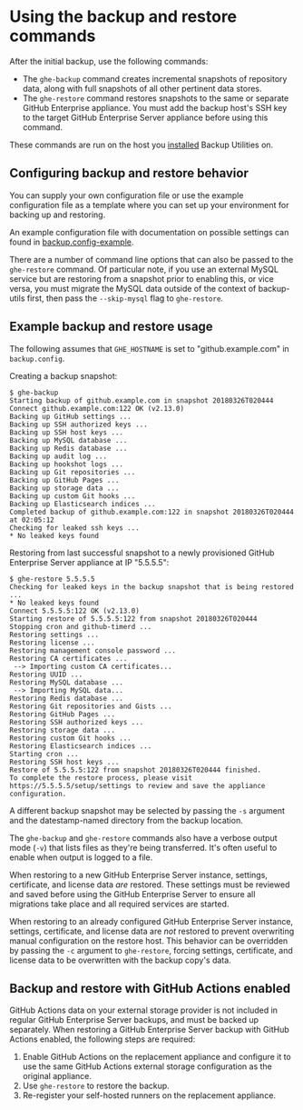 # Using the backup and restore commands

After the initial backup, use the following commands:

 - The `ghe-backup` command creates incremental snapshots of repository data,
   along with full snapshots of all other pertinent data stores.
 - The `ghe-restore` command restores snapshots to the same or separate GitHub
   Enterprise appliance. You must add the backup host's SSH key to the target
   GitHub Enterprise Server appliance before using this command.

These commands are run on the host you [installed][1] Backup Utilities on.

## Configuring backup and restore behavior

You can supply your own configuration file or use the example configuration file as a template where you can set up your environment for backing up and restoring.

An example configuration file with documentation on possible settings can found in [backup.config-example](../backup.config-example).

There are a number of command line options that can also be passed to the `ghe-restore` command. Of particular note, if you use an external MySQL service but are restoring from a snapshot prior to enabling this, or vice versa, you must migrate the MySQL data outside of the context of backup-utils first, then pass the `--skip-mysql` flag to `ghe-restore`.

## Example backup and restore usage

The following assumes that `GHE_HOSTNAME` is set to "github.example.com" in
`backup.config`.

Creating a backup snapshot:

    $ ghe-backup
    Starting backup of github.example.com in snapshot 20180326T020444
    Connect github.example.com:122 OK (v2.13.0)
    Backing up GitHub settings ...
    Backing up SSH authorized keys ...
    Backing up SSH host keys ...
    Backing up MySQL database ...
    Backing up Redis database ...
    Backing up audit log ...
    Backing up hookshot logs ...
    Backing up Git repositories ...
    Backing up GitHub Pages ...
    Backing up storage data ...
    Backing up custom Git hooks ...
    Backing up Elasticsearch indices ...
    Completed backup of github.example.com:122 in snapshot 20180326T020444 at 02:05:12
    Checking for leaked ssh keys ...
    * No leaked keys found

Restoring from last successful snapshot to a newly provisioned GitHub Enterprise Server
appliance at IP "5.5.5.5":

    $ ghe-restore 5.5.5.5
    Checking for leaked keys in the backup snapshot that is being restored ...
    * No leaked keys found
    Connect 5.5.5.5:122 OK (v2.13.0)
    Starting restore of 5.5.5.5:122 from snapshot 20180326T020444
    Stopping cron and github-timerd ...
    Restoring settings ...
    Restoring license ...
    Restoring management console password ...
    Restoring CA certificates ...
     --> Importing custom CA certificates...
    Restoring UUID ...
    Restoring MySQL database ...
     --> Importing MySQL data...
    Restoring Redis database ...
    Restoring Git repositories and Gists ...
    Restoring GitHub Pages ...
    Restoring SSH authorized keys ...
    Restoring storage data ...
    Restoring custom Git hooks ...
    Restoring Elasticsearch indices ...
    Starting cron ...
    Restoring SSH host keys ...
    Restore of 5.5.5.5:122 from snapshot 20180326T020444 finished.
    To complete the restore process, please visit https://5.5.5.5/setup/settings to review and save the appliance configuration.

A different backup snapshot may be selected by passing the `-s` argument and the
datestamp-named directory from the backup location.

The `ghe-backup` and `ghe-restore` commands also have a verbose output mode
(`-v`) that lists files as they're being transferred. It's often useful to
enable when output is logged to a file.

When restoring to a new GitHub Enterprise Server instance, settings, certificate, and
license data *are* restored. These settings must be reviewed and saved before
using the GitHub Enterprise Server to ensure all migrations take place and all required
services are started.

When restoring to an already configured GitHub Enterprise Server instance, settings, certificate, and license data
are *not* restored to prevent overwriting manual configuration on the restore
host. This behavior can be overridden by passing the `-c` argument to `ghe-restore`,
forcing settings, certificate, and license data to be overwritten with the backup copy's data.

## Backup and restore with GitHub Actions enabled

GitHub Actions data on your external storage provider is not included in regular GitHub Enterprise Server
backups, and must be backed up separately.  When restoring a GitHub Enterprise Server backup with 
GitHub Actions enabled, the following steps are required:

1. Enable GitHub Actions on the replacement appliance and configure it to use the same GitHub Actions
   external storage configuration as the original appliance.
2. Use `ghe-restore` to restore the backup.
3. Re-register your self-hosted runners on the replacement appliance.

[1]: https://github.com/github/backup-utils/blob/master/docs/getting-started.md
